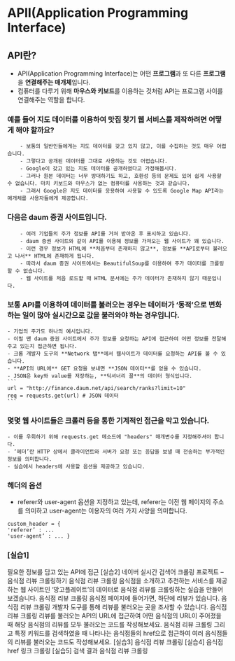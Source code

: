 # APII(Application Programming Interface)

## API란?
- API(Application Programming Interface)는 어떤 **프로그램**과 또 다른 **프로그램**을 **연결해주는 매개체**입니다.
- 컴퓨터를 다루기 위해 **마우스와 키보드**를 이용하는 것처럼 API는 프로그램 사이를 연결해주는 역할을 합니다.

### 예를 들어 **지도 데이터**를 이용하여 맛집 찾기 **웹 서비스**를 제작하려면 어떻게 해야 할까요?

        - 보통의 일반인들에게는 지도 데이터를 갖고 있지 않고, 이를 수집하는 것도 매우 어렵습니다.
        - 그렇다고 공개된 데이터를 그대로 사용하는 것도 어렵습니다.
        - Google이 갖고 있는 지도 데이터를 공개하였다고 가정해봅시다.
        - 그러나 원본 데이터는 너무 방대하기도 하고, 호환성 등의 문제도 있어 쉽게 사용할 수 없습니다. 마치 키보드와 마우스가 없는 컴퓨터를 사용하는 것과 같습니다.
        - 그래서 Google은 지도 데이터를 응용하여 사용할 수 있도록 Google Map API라는 매개체를 사용자들에게 제공합니다.

### 다음은 daum 증권 사이트입니다.

        - 여러 기업들의 주가 정보를 API를 거쳐 받아온 후 표시하고 있습니다.
        - daum 증권 사이트와 같이 API를 이용해 정보를 가져오는 웹 사이트가 꽤 있습니다.
        - 이런 경우 정보가 HTML에 **처음부터 존재하지 않고**, 정보를 **API로부터 불러오고 나서** HTML에 존재하게 됩니다.
        - 따라서 daum 증권 사이트에서는 BeautifulSoup를 이용하여 주가 데이터를 크롤링할 수 없습니다.
        - 웹 사이트를 처음 로드할 때 HTML 문서에는 주가 데이터가 존재하지 않기 때문입니다.

### 보통 API를 이용하여 데이터를 불러오는 경우는 데이터가 ‘동적’으로 변화하는 일이 많아 실시간으로 값을 불러와야 하는 경우입니다.

    - 기업의 주가도 하나의 예시입니다.
    - 이럴 땐 daum 증권 사이트에서 주가 정보를 요청하는 API에 접근하여 어떤 정보를 전달해주고 있는지 접근하면 됩니다.
    - 크롬 개발자 도구의 **Network 탭**에서 웹사이트가 데이터를 요청하는 API를 볼 수 있습니다.
    - **API의 URL에** GET 요청을 보내면 **JSON 데이터**를 얻을 수 있습니다.
    - JSON은 key와 value를 저장하는, **딕셔너리 꼴**의 데이터 형식입니다.
    ```
    url = "http://finance.daum.net/api/search/ranks?limit=10"
    req = requests.get(url) # JSON 데이터
    ```

### 몇몇 웹 사이트들은 크롤러 등을 통한 기계적인 접근을 막고 있습니다. 

    - 이를 우회하기 위해 requests.get 메소드에 "headers" 매개변수를 지정해주셔야 합니다.
    - ‘헤더’란 HTTP 상에서 클라이언트와 서버가 요청 또는 응답을 보낼 때 전송하는 부가적인 정보를 의미합니다.
    - 실습에서 headers에 사용할 옵션을 제공하고 있습니다.

### 헤더의 옵션
- referer와 user-agent 옵션을 지정하고 있는데, referer는 이전 웹 페이지의 주소를 의미하고 user-agent는 이용자의 여러 가지 사양을 의미합니다.
```
custom_header = {
'referer’ : ...
'user-agent’ : ... }
```
### [실습1]
필요한 정보를 담고 있는 API에 접근
[실습2]
네이버 실시간 검색어 크롤링
프로젝트 – 음식점 리뷰 크롤링하기
음식점 리뷰 크롤링
음식점을 소개하고 추천하는 서비스를 제공하는 웹 사이트인
‘망고플레이트’의 데이터로 음식점 리뷰를
크롤링하는 실습을 만들어보겠습니다.
음식점 리뷰 크롤링
음식점 페이지에 들어가면, 하단에 리뷰가 있습니다.
음식점 리뷰 크롤링
개발자 도구를 통해 리뷰를 불러오는 곳을 조사할 수 있습니다.
음식점 리뷰 크롤링
리뷰를 불러오는 API의 URL에 접근하여
어떤 음식점의 URL이 주어졌을 때 해당 음식점의 리뷰를
모두 불러오는 코드를 작성해보세요.
음식점 리뷰 크롤링
그리고 특정 키워드를 검색하였을 때
나타나는 음식점들의 href으로 접근하여
여러 음식점들의 리뷰를 불러오는 코드도 작성해보세요.
[실습3]
음식점 리뷰 크롤링
[실습4]
음식점 href 링크 크롤링
[실습5]
검색 결과 음식점 리뷰 크롤링
